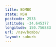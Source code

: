 ```yaml
---
title: BOMBO
state: NSW
postcode: 2533
latitude: -34.645377
longitude: 150.756883
url: /nsw/bombo/
layout: suburb
---
```

